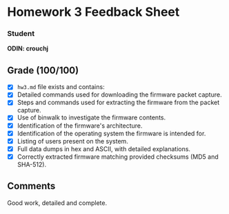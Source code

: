 
# Homework 3 Feedback Sheet

### Student

**ODIN: crouchj**

## Grade (100/100)

- [x] `hw3.md` file exists and contains:
- [x] Detailed commands used for downloading the firmware packet capture.
- [x] Steps and commands used for extracting the firmware from the packet capture.
- [x] Use of binwalk to investigate the firmware contents.
- [x] Identification of the firmware's architecture.
- [x] Identification of the operating system the firmware is intended for.
- [x] Listing of users present on the system.
- [x] Full data dumps in hex and ASCII, with detailed explanations.
- [x] Correctly extracted firmware matching provided checksums (MD5 and SHA-512).

## Comments

Good work, detailed and complete.